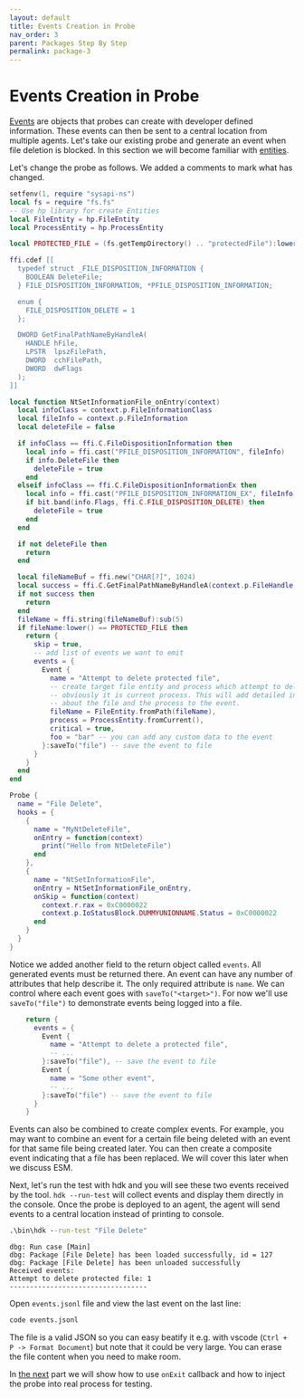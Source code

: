 ```yaml
---
layout: default
title: Events Creation in Probe
nav_order: 3
parent: Packages Step By Step
permalink: package-3
---
```

# Events Creation in Probe
[Events](events) are objects that probes can create with developer defined information. These events can then be sent to a central location from multiple agents. Let's take our existing probe and generate an event when file deletion is blocked. In this section we will become familiar with [entities](entity).

Let's change the probe as follows. We added a comments to mark what has changed.

```lua
setfenv(1, require "sysapi-ns")
local fs = require "fs.fs"
-- Use hp library for create Entities
local FileEntity = hp.FileEntity
local ProcessEntity = hp.ProcessEntity

local PROTECTED_FILE = (fs.getTempDirectory() .. "protectedFile"):lower()

ffi.cdef [[
  typedef struct _FILE_DISPOSITION_INFORMATION {
    BOOLEAN DeleteFile;
  } FILE_DISPOSITION_INFORMATION, *PFILE_DISPOSITION_INFORMATION;

  enum {
    FILE_DISPOSITION_DELETE = 1
  };

  DWORD GetFinalPathNameByHandleA(
    HANDLE hFile,
    LPSTR  lpszFilePath,
    DWORD  cchFilePath,
    DWORD  dwFlags
  );
]]

local function NtSetInformationFile_onEntry(context)
  local infoClass = context.p.FileInformationClass
  local fileInfo = context.p.FileInformation
  local deleteFile = false

  if infoClass == ffi.C.FileDispositionInformation then
    local info = ffi.cast("PFILE_DISPOSITION_INFORMATION", fileInfo)
    if info.DeleteFile then
      deleteFile = true
    end
  elseif infoClass == ffi.C.FileDispositionInformationEx then
    local info = ffi.cast("PFILE_DISPOSITION_INFORMATION_EX", fileInfo)
    if bit.band(info.Flags, ffi.C.FILE_DISPOSITION_DELETE) then
      deleteFile = true
    end
  end

  if not deleteFile then
    return
  end

  local fileNameBuf = ffi.new("CHAR[?]", 1024)
  local success = ffi.C.GetFinalPathNameByHandleA(context.p.FileHandle, fileNameBuf, 1024, 0)
  if not success then
    return
  end
  fileName = ffi.string(fileNameBuf):sub(5)
  if fileName:lower() == PROTECTED_FILE then
    return {
      skip = true,
      -- add list of events we want to emit
      events = {
        Event {
          name = "Attempt to delete protected file",
          -- create target file entity and process which attempt to delete file
          -- obviously it is current process. This will add detailed information
          -- about the file and the process to the event.
          fileName = FileEntity.fromPath(fileName),
          process = ProcessEntity.fromCurrent(),
          critical = true,
          foo = "bar" -- you can add any custom data to the event
        }:saveTo("file") -- save the event to file
      }
    }
  end
end

Probe {
  name = "File Delete",
  hooks = {
    {
      name = "MyNtDeleteFile",
      onEntry = function(context)
        print("Hello from NtDeleteFile")
      end
    },
    {
      name = "NtSetInformationFile",
      onEntry = NtSetInformationFile_onEntry,
      onSkip = function(context)
        context.r.rax = 0xC0000022
        context.p.IoStatusBlock.DUMMYUNIONNAME.Status = 0xC0000022
      end
    }
  }
}
```
Notice we added another field to the return object called `events`. All generated events must be returned there. An event can have any number of attributes that help describe it. The only required attribute is `name`. We can control where each event goes with `saveTo("<target>")`. For now we'll use `saveTo("file")` to demonstrate events being logged into a file.

```lua
    return {
      events = {
        Event {
          name = "Attempt to delete a protected file",
          -- ...
        }:saveTo("file"), -- save the event to file
        Event {
          name = "Some other event",
          -- ...
        }:saveTo("file") -- save the event to file
      }
    }
```

Events can also be combined to create complex events. For example, you may want to combine an event for a certain file being deleted with an event for that same file being created later. You can then create a composite event indicating that a file has been replaced. We will cover this later when we discuss ESM.

Next, let's run the test with hdk and you will see these two events received by the tool. `hdk --run-test` will collect events and display them directly in the console. Once the probe is deployed to an agent, the agent will send events to a central location instead of printing to console.

```bat
.\bin\hdk --run-test "File Delete"
```
```
dbg: Run case [Main]
dbg: Package [File Delete] has been loaded successfully, id = 127
dbg: Package [File Delete] has been unloaded successfully
Received events:
Attempt to delete protected file: 1
----------------------------------
```

Open `events.jsonl` file and view the last event on the last line:
```bat
code events.jsonl
```
The file is a valid JSON so you can easy beatify it e.g. with vscode (`Ctrl + P -> Format Document`) but note that it could be very large. You can erase the file content when you need to make room.

In [the next](package-4) part we will show how to use `onExit` callback and how to inject the probe into real process for testing.

